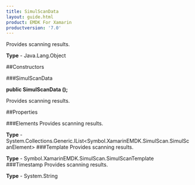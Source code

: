 ```yaml
---
title: SimulScanData
layout: guide.html
product: EMDK For Xamarin 
productversion: '7.0' 
---
```

Provides scanning results.

**Type** - Java.Lang.Object

##Constructors

###SimulScanData

**public SimulScanData ();**

Provides scanning results.

##Properties

###Elements
Provides scanning results.

**Type** - System.Collections.Generic.IList<Symbol.XamarinEMDK.SimulScan.SimulScanElement>
###Template
Provides scanning results.

**Type** - Symbol.XamarinEMDK.SimulScan.SimulScanTemplate
###Timestamp
Provides scanning results.

**Type** - System.String
